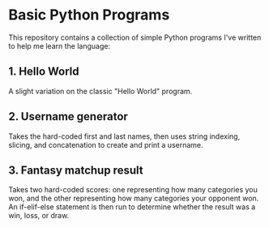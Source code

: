 # Basic Python Programs

This repository contains a collection of simple Python programs I've written to help me learn the language:

## 1. Hello World
A slight variation on the classic "Hello World" program.

## 2. Username generator
Takes the hard-coded first and last names, then uses string indexing, slicing, and concatenation to create and print a username.

## 3. Fantasy matchup result
Takes two hard-coded scores: one representing how many categories you won, and the other representing how many categories your opponent won. An if-elif-else statement is then run to determine whether the result was a win, loss, or draw.